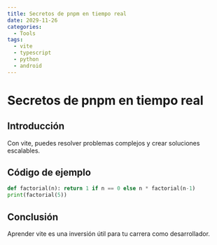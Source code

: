 ```yaml
---
title: Secretos de pnpm en tiempo real
date: 2029-11-26
categories:
  - Tools
tags:
  - vite
  - typescript
  - python
  - android
---
```


# Secretos de pnpm en tiempo real

## Introducción

Con vite, puedes resolver problemas complejos y crear soluciones escalables.

## Código de ejemplo

```python
def factorial(n): return 1 if n == 0 else n * factorial(n-1)
print(factorial(5))
```

## Conclusión

Aprender vite es una inversión útil para tu carrera como desarrollador.